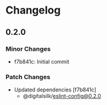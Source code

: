 # Changelog

## 0.2.0

### Minor Changes

- f7b841c: Initial commit

### Patch Changes

- Updated dependencies [f7b841c]
  - @digitalsilk/eslint-config@0.2.0
